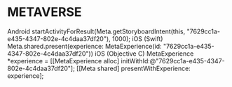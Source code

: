 # METAVERSE
Android
startActivityForResult(Meta.getStoryboardIntent(this, "7629cc1a-e435-4347-802e-4c4daa37df20"), 1000);
iOS (Swift)
Meta.shared.present(experience: MetaExperience(id: "7629cc1a-e435-4347-802e-4c4daa37df20"))
iOS (Objective C)
MetaExperience *experience = [[MetaExperience alloc] initWithId:@"7629cc1a-e435-4347-802e-4c4daa37df20"];
[[Meta shared] presentWithExperience: experience];
